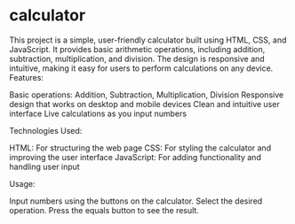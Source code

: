 # calculator
This project is a simple, user-friendly calculator built using HTML, CSS, and JavaScript. It provides basic arithmetic operations, including addition, subtraction, multiplication, and division. The design is responsive and intuitive, making it easy for users to perform calculations on any device.
Features:

Basic operations: Addition, Subtraction, Multiplication, Division
Responsive design that works on desktop and mobile devices
Clean and intuitive user interface
Live calculations as you input numbers

Technologies Used:

HTML: For structuring the web page
CSS: For styling the calculator and improving the user interface
JavaScript: For adding functionality and handling user input

Usage:

Input numbers using the buttons on the calculator.
Select the desired operation.
Press the equals button to see the result.
